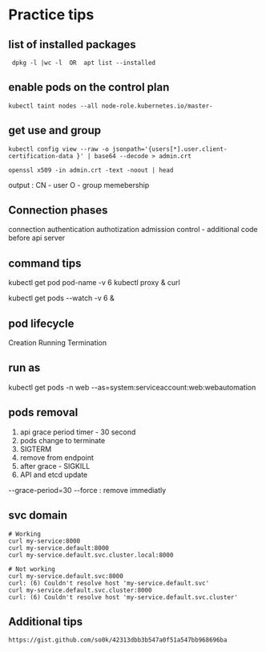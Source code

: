 # Practice tips
## list of installed packages
```
 dpkg -l |wc -l  OR  apt list --installed
```

## enable pods on the control plan
```
kubectl taint nodes --all node-role.kubernetes.io/master-
```

## get use and group
```
kubectl config view --raw -o jsonpath='{users[*].user.client-certification-data }' | base64 --decode > admin.crt

openssl x509 -in admin.crt -text -noout | head
```
output :
CN - user
O - group memebership


## Connection phases
connection 
authentication
authotization 
admission control - additional code before api server 
     
## command tips
kubectl get pod pod-name -v 6
kubectl proxy &
curl <url  from get pod >

kubectl get pods --watch -v 6 &

## pod lifecycle 
Creation 
Running 
Termination 


## run as 
kubectl get pods -n web   --as=system:serviceaccount:web:webautomation


## pods removal
1. api grace period timer - 30 second
2. pods change to terminate
3. SIGTERM
4. remove from endpoint 
5. after grace - SIGKILL
6. API and etcd update

--grace-period=30
--force : remove immediatly 


## svc domain 
```
# Working 
curl my-service:8000
curl my-service.default:8000
curl my-service.default.svc.cluster.local:8000

# Not working
curl my-service.default.svc:8000
curl: (6) Couldn't resolve host 'my-service.default.svc'
curl my-service.default.svc.cluster:8000
curl: (6) Couldn't resolve host 'my-service.default.svc.cluster'
```

## Additional tips 
```
https://gist.github.com/so0k/42313dbb3b547a0f51a547bb968696ba
```
